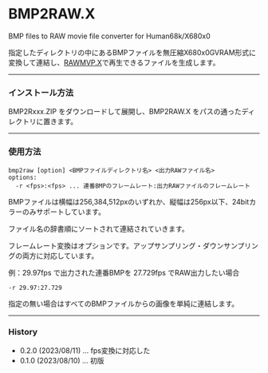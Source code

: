 # BMP2RAW.X

BMP files to RAW movie file converter for Human68k/X680x0

指定したディレクトリの中にあるBMPファイルを無圧縮X680x0GVRAM形式に変換して連結し、[RAWMVP.X](https://github.com/tantanGH/rawmvp/)で再生できるファイルを生成します。

---

### インストール方法

BMP2Rxxx.ZIP をダウンロードして展開し、BMP2RAW.X をパスの通ったディレクトリに置きます。

---

### 使用方法

    bmp2raw [option] <BMPファイルディレクトリ名> <出力RAWファイル名>
    options:
      -r <fps>:<fps> ... 連番BMPのフレームレート:出力RAWファイルのフレームレート

BMPファイルは横幅は256,384,512pxのいずれか、縦幅は256px以下、24bitカラーのみサポートしています。

ファイル名の辞書順にソートされて連結されていきます。

フレームレート変換はオプションです。アップサンプリング・ダウンサンプリングの両方に対応しています。

例：29.97fps で出力された連番BMPを 27.729fps でRAW出力したい場合

    -r 29.97:27.729

指定の無い場合はすべてのBMPファイルからの画像を単純に連結します。


---

### History

* 0.2.0 (2023/08/11) ... fps変換に対応した
* 0.1.0 (2023/08/10) ... 初版
